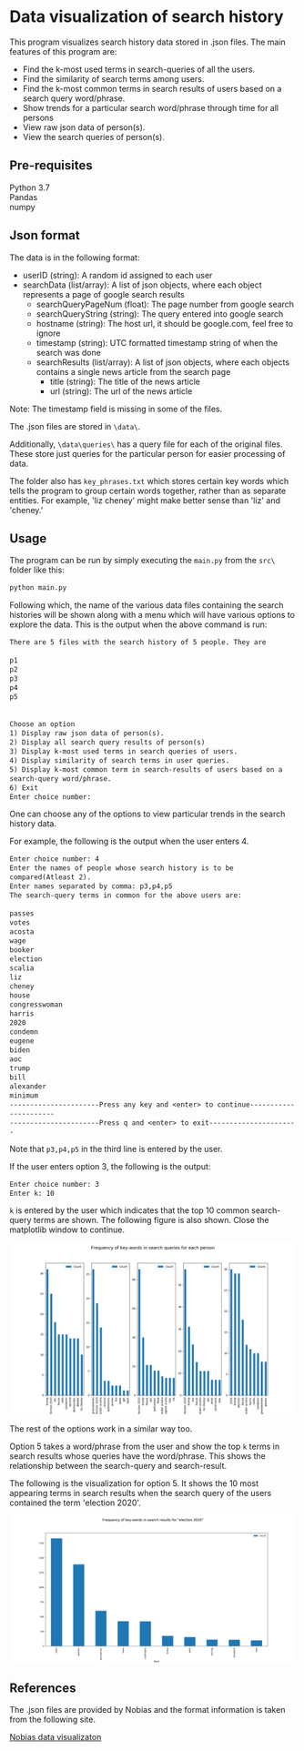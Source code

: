# Data visualization of search history

This program visualizes search history data stored in .json files. The main features of this program are:
* Find the k-most used terms in search-queries of all the users.
* Find the similarity of search terms among users.
* Find the k-most common terms in search results of users based on a search query word/phrase.
* Show trends for a particular search word/phrase through time for all persons
* View raw json data of person(s).
* View the search queries of person(s).
 

## Pre-requisites

Python 3.7\
Pandas\
numpy

## Json format
The data is in the following format:
* userID (string): A random id assigned to each user
* searchData (list/array): A list of json objects, where each object represents a page of google search results
  * searchQueryPageNum (float): The page number from google search 
  * searchQueryString (string): The query entered into google search
  * hostname (string): The host url, it should be google.com, feel free to ignore
  * timestamp (string): UTC formatted timestamp string of when the search was done
  * searchResults (list/array): A list of json objects, where each objects contains a single news article from the search page
    * title (string): The title of the news article
    * url (string): The url of the news article

Note: The timestamp field is missing in some of the files.

The .json files are stored in `\data\`.

Additionally, `\data\queries\` has a query file for each of the original files. These store just queries for the particular person for easier processing of data.

The folder also has `key_phrases.txt` which stores certain key words which tells the program to group certain words together, rather than as separate entities. For example, 'liz cheney' might make better sense than 'liz' and 'cheney.'

## Usage
The program can be run by simply executing the `main.py` from the `src\` folder like this:
```python
python main.py
```
Following which, the name of the various data files containing the search histories will be shown along with a menu which will have various options to explore the data. This is the output when the above command is run:
```console
There are 5 files with the search history of 5 people. They are

p1
p2
p3
p4
p5


Choose an option
1) Display raw json data of person(s).
2) Display all search query results of person(s)
3) Display k-most used terms in search queries of users.
4) Display similarity of search terms in user queries.
5) Display k-most common term in search-results of users based on a search-query word/phrase.
6) Exit
Enter choice number:
```

One can choose any of the options to view particular trends in the search history data.

For example, the following is the output when the user enters 4.

```console
Enter choice number: 4
Enter the names of people whose search history is to be compared(Atleast 2).
Enter names separated by comma: p3,p4,p5
The search-query terms in common for the above users are:

passes
votes
acosta
wage
booker
election
scalia
liz
cheney
house
congresswoman
harris
2020
condemn
eugene
biden
aoc
trump
bill
alexander
minimum
----------------------Press any key and <enter> to continue----------------------
----------------------Press q and <enter> to exit----------------------
```
Note that `p3,p4,p5` in the third line is entered by the user.

If the user enters option 3, the following is the output:
```console
Enter choice number: 3
Enter k: 10
```
`k` is entered by the user which indicates that the top 10 common search-query terms are shown. The following figure is also shown. Close the matplotlib window to continue.

![Image](images/query_common.png)

The rest of the options work in a similar way too.

Option 5 takes a word/phrase from the user and show the top `k` terms in search results whose queries have the word/phrase. This shows the relationship between the search-query and search-result.

The following is the visualization for option 5. It shows the 10 most appearing terms in search results when the search query of the users contained the term 'election 2020'.

![Image](images/result_common.png)

## References
The .json files are provided by Nobias and the format information is taken from the following site.

[Nobias data visualizaton](https://www.notion.so/Nobias-Data-Visualization-Project-4643ed5a100d47099ec5f20b992fd68a)


